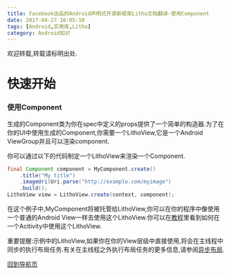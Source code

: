 ```yaml
---
title: Facebook出品的Android声明式开源新框架Litho文档翻译-使用Component
date: 2017-04-27 16:05:10
tags: [Android,实用库,Litho]
category: Android知识
---
```


欢迎转载,转载请标明出处.

# 快速开始

### 使用Component
生成的Component类为你在spec中定义的props提供了一个简单的构造器.为了在你的UI中使用生成的Component,你需要一个LithoView,它是一个Android ViewGroup并且可以渲染component.

你可以通过以下的代码制定一个LithoView来渲染一个Component.
``` java
final Component component = MyComponent.create()
    .title("My title")
    .imageUri(Uri.parse("http://example.com/myimage")
    .build();
LithoView view = LithoView.create(context, component);
```

在这个例子中,MyComponent将被托管给LithoView,你可以在你的程序中像使用一个普通的Android View一样去使用这个LithoView.你可以在[教程]()里看到如何在一个Acitivity中使用这个LithoView.

重要提醒:示例中的LithoView,如果你在你的View层级中直接使用,将会在主线程中同步的执行布局任务.有关在主线程之外执行布局任务的更多信息,请参阅[异步布局]().

[回到导航页](https://shikieiki.github.io/2017/05/04/Facebook%E5%87%BA%E5%93%81%E7%9A%84Android%E5%A3%B0%E6%98%8E%E5%BC%8F%E5%BC%80%E6%BA%90%E6%96%B0%E6%A1%86%E6%9E%B6Litho%E6%96%87%E6%A1%A3%E7%BF%BB%E8%AF%91-%E6%80%BB%E8%A7%88%E5%92%8C%E5%AF%BC%E8%88%AA/)
